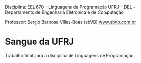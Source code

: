 Disciplina: EEL 670 – Linguagens de Programação
UFRJ – DEL -Departamento de Engenharia Eletrônica e de Computação

Professor: Sergio Barbosa Villas-Boas (sbVB) www.sbvb.com.br

Sangue da UFRJ
===========

Trabalho final para a disciplina de Linguagens de Programação
